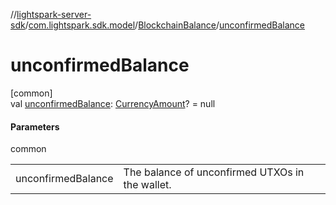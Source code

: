 //[lightspark-server-sdk](../../../index.md)/[com.lightspark.sdk.model](../index.md)/[BlockchainBalance](index.md)/[unconfirmedBalance](unconfirmed-balance.md)

# unconfirmedBalance

[common]\
val [unconfirmedBalance](unconfirmed-balance.md): [CurrencyAmount](../-currency-amount/index.md)? = null

#### Parameters

common

| | |
|---|---|
| unconfirmedBalance | The balance of unconfirmed UTXOs in the wallet. |
